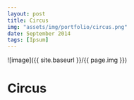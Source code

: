 ```yaml
---
layout: post
title: Circus
img: "assets/img/portfolio/circus.png"
date: September 2014
tags: [Ipsum]
---
```


![image]({{ site.baseurl }}/{{ page.img }})

# Circus
